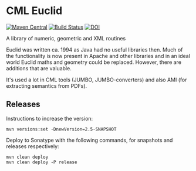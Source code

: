 # CML Euclid
[![Maven Central](https://maven-badges.herokuapp.com/maven-central/org.blueobelisk/euclid/badge.svg)](https://maven-badges.herokuapp.com/maven-central/org.blueobelisk/euclid)
[![Build Status](https://github.com/BlueObelisk/euclid/actions/workflows/maven.yml/badge.svg)](https://github.com/BlueObelisk/euclid/actions/workflows/maven.yml)
[![DOI](https://zenodo.org/badge/DOI/10.5281/zenodo.5815148.svg)](https://doi.org/10.5281/zenodo.5815148)

A library of numeric, geometric and XML routines

Euclid was written ca. 1994 as Java had no useful libraries then. Much of the
functionality is now present in Apache and other libraries and in an ideal world
Euclid maths and geometry could be replaced. However, there are additions that are valuable.

It's used a lot in CML tools (JUMBO, JUMBO-converters) and also AMI (for extracting semantics from PDFs).

## Releases

Instructions to increase the version:

```shell
mvn versions:set -DnewVersion=2.5-SNAPSHOT
```

Deploy to Sonatype with the following commands, for snapshots and releases respectively:

```sh1ll
mvn clean deploy
mvn clean deploy -P release
```
